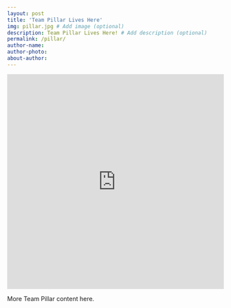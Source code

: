 ```yaml
---
layout: post
title: 'Team Pillar Lives Here'
img: pillar.jpg # Add image (optional)
description: Team Pillar Lives Here! # Add description (optional)
permalink: /pillar/
author-name: 
author-photo: 
about-author: 
---
```


<iframe src="https://calendar.google.com/calendar/embed?src=k5a2qtc407ldog4veep03760d4%40group.calendar.google.com&ctz=America%2FLos_Angeles" style="border: 0" width="100%" height="500" frameborder="0" scrolling="no"></iframe>

More Team Pillar content here.
